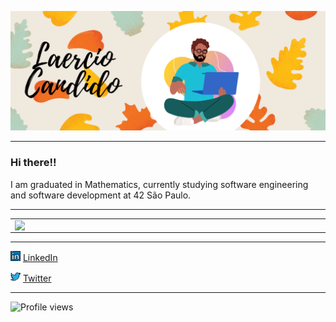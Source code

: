 ![Representação de Laercio sentado de pernas cruzadas com um notebook na mão em um fundo com folhas](https://github.com/LaercioCandido/LaercioCandido/blob/main/capa.png)

-------

### Hi there!!

I am graduated in Mathematics, currently studying software engineering and software development at 42 São Paulo.

-------

<center>
<table>
    <tr>
        <td><img width="495px" align="left" src="https://github-readme-stats.vercel.app/api?username=laerciocandido&theme=buefy"/></td>
        <td><img width="400px" align="left" src="https://github-readme-stats.vercel.app/api/top-langs/?username=laerciocandido&hide=html&layout=compact&theme=buefy" /></td>
    </tr>   
</table>
</center>

--------

<a href="https://www.linkedin.com/in/laerciocandido"><img src="https://github.com/LaercioCandido/LaercioCandido/blob/main/linkedin.png" width="16"></img></a> [LinkedIn](https://www.linkedin.com/in/laerciocandido)  

<a href="https://www.twitter.com/lahhalcandido"><img src="https://github.com/LaercioCandido/LaercioCandido/blob/main/twitter.png" width="16"></img></a> [Twitter](https://www.twitter.com/lahhalcandido)  


--------

![Profile views](https://komarev.com/ghpvc/?username=laerciocandido&color=blue&style=flat)

